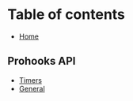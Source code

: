 # Table of contents

* [Home](README.md)

## Prohooks API <a href="#api" id="api"></a>

* [Timers](api/readme.md)
* [General](api/general.md)
